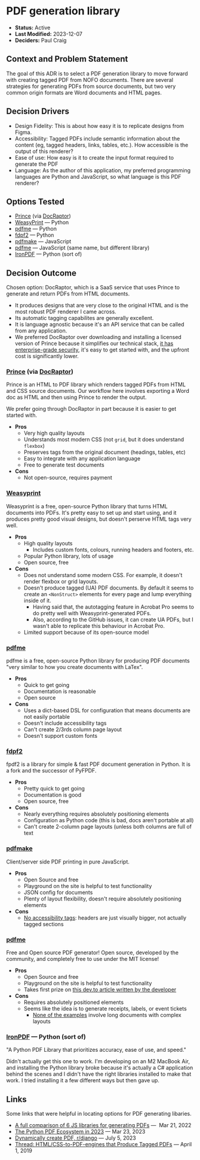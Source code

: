 # PDF generation library

- **Status:** Active
- **Last Modified:** 2023-12-07 <!-- REQUIRED -->
- **Deciders:** Paul Craig<!-- REQUIRED -->

## Context and Problem Statement

The goal of this ADR is to select a PDF generation library to move forward with creating tagged PDF from NOFO documents. There are several strategies for generating PDFs from source documents, but two very common origin formats are Word documents and HTML pages.

## Decision Drivers <!-- RECOMMENDED -->

- Design Fidelity: This is about how easy it is to replicate designs from Figma.
- Accessibility: Tagged PDFs include semantic information about the content (eg, tagged headers, links, tables, etc.). How accessible is the output of this renderer?
- Ease of use: How easy is it to create the input format required to generate the PDF
- Language: As the author of this application, my preferred programming languages are Python and JavaScript, so what language is this PDF renderer?

## Options Tested

- [Prince](https://www.princexml.com/) (via [DocRaptor](https://docraptor.com/))
- [WeasyPrint](https://weasyprint.org/) — Python
- [pdfme](https://pdfme.readthedocs.io/en/latest/) — Python
- [fdpf2](https://py-pdf.github.io/fpdf2/) — Python
- [pdfmake](http://pdfmake.org) — JavaScript
- [pdfme](https://pdfme.com) — JavaScript (same name, but different library)
- [IronPDF](https://ironpdf.com/python/) — Python (sort of)

## Decision Outcome <!-- REQUIRED -->

Chosen option: DocRaptor, which is a SaaS service that uses Prince to generate and return PDFs from HTML documents.

- It produces designs that are very close to the original HTML and is the most robust PDF renderer I came across.
- Its automatic tagging capabilites are generally excellent.
- It is language agnostic because it's an API service that can be called from any application.
- We preferred DocRaptor over downloading and installing a licensed version of Prince because it simplifies our technical stack, [it has enterprise-grade security](https://docraptor.com/security-and-privacy), it's easy to get started with, and the upfront cost is significantly lower.

### [Prince](https://www.princexml.com/) (via [DocRaptor](https://docraptor.com/))

Prince is an HTML to PDF library which renders tagged PDFs from HTML and CSS source documents. Our workflow here involves exporting a Word doc as HTML and then using Prince to render the output.

We prefer going through DocRaptor in part because it is easier to get started with.

- **Pros**
  - Very high quality layouts
  - Understands most modern CSS (not `grid`, but it does understand `flexbox`)
  - Preserves tags from the original document (headings, tables, etc)
  - Easy to integrate with any application language
  - Free to generate test documents
- **Cons**
  - Not open-source, requires payment

### [Weasyprint](https://weasyprint.org)

Weasyprint is a free, open-source Python library that turns HTML documents into PDFs. It's pretty easy to set up and start using, and it produces pretty good visual designs, but doesn't perserve HTML tags very well.

- **Pros**
  - High quality layouts
    - Includes custom fonts, colours, running headers and footers, etc.
  - Popular Python library, lots of usage
  - Open source, free
- **Cons**
  - Does not understand some modern CSS. For example, it doesn't render flexbox or grid layouts.
  - Doesn't produce tagged (UA) PDF documents. By default it seems to create an `<NonStruct>` elements for every page and lump everything inside of it.
    - Having said that, the autotagging feature in Acrobat Pro seems to do pretty well with Weasyprint-generated PDFs.
    - Also, according to the GitHub issues, it can create UA PDFs, but I wasn't able to replicate this behaviour in Acrobat Pro.
  - Limited support because of its open-source model

### [pdfme](https://pdfme.readthedocs.io/en/latest/)

pdfme is a free, open-source Python library for producing PDF documents "very similar to how you create documents with LaTex".

- **Pros**
  - Quick to get going
  - Documentation is reasonable
  - Open source
- **Cons**
  - Uses a dict-based DSL for configuration that means documents are not easily portable
  - Doesn't include accessibility tags
  - Can't create 2/3rds column page layout
  - Doesn't support custom fonts

### [fdpf2](https://py-pdf.github.io/fpdf2/)

fpdf2 is a library for simple & fast PDF document generation in Python. It is a fork and the successor of PyFPDF.

- **Pros**
  - Pretty quick to get going
  - Documentation is good
  - Open source, free
- **Cons**
  - Nearly everything requires absolutely positioning elements
  - Configuration as Python code (this is bad, docs aren't portable at all)
  - Can't create 2-column page layouts (unless both columns are full of text

### [pdfmake](https://pdfme.readthedocs.io/en/latest/)

Client/server side PDF printing in pure JavaScript.

- **Pros**
  - Open Source and free
  - Playground on the site is helpful to test functionality
  - JSON config for documents
  - Plenty of layout flexibility, doesn't require absolutely positioning elements
- **Cons**
  - [No accessibility tags](https://github.com/bpampuch/pdfmake/issues/942): headers are just visually bigger, not actually tagged sections

### [pdfme](https://pdfme.com)

Free and Open source PDF generator! Open source, developed by the community, and completely free to use under the MIT license!

- **Pros**
  - Open Source and free
  - Playground on the site is helpful to test functionality
  - Takes first prize on [this dev.to article written by the developer](https://dev.to/handdot/generate-a-pdf-in-js-summary-and-comparison-of-libraries-3k0p)
- **Cons**
  - Requires absolutely positioned elements
  - Seems like the idea is to generate receipts, labels, or event tickets
    - [None of the examples](https://pdfme.com/demo) involve long documents with complex layouts

### [IronPDF](https://ironpdf.com/python/) — Python (sort of)

"A Python PDF Library that prioritizes accuracy, ease of use, and speed."

Didn't actually get this one to work. I'm developing on an M2 MacBook Air, and installing the Python library broke because it's actually a C# application behind the scenes and I didn't have the right libraries installed to make that work. I tried installing it a few different ways but then gave up.

## Links

Some links that were helpful in locating options for PDF generating libaries.

- [A full comparison of 6 JS libraries for generating PDFs](https://dev.to/handdot/generate-a-pdf-in-js-summary-and-comparison-of-libraries-3k0p) —  Mar 21, 2022
- [The Python PDF Ecosystem in 2023](https://martinthoma.medium.com/the-python-pdf-ecosystem-in-2023-819141977442) — Mar 23, 2023
- [Dynamically create PDF, r/django](https://www.reddit.com/r/django/comments/14ru2nu/dynamically_create_pdf/) — July 5, 2023
- [Thread: HTML/CSS-to-PDF-engines that Produce Tagged PDFs](https://webaim.org/discussion/mail_thread?thread=9188) — April 1, 2019
